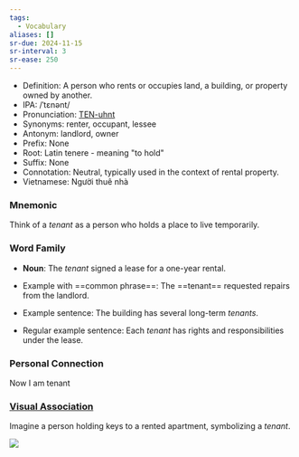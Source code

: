 ```yaml
---
tags:
  - Vocabulary
aliases: []
sr-due: 2024-11-15
sr-interval: 3
sr-ease: 250
---
```


- Definition: A person who rents or occupies land, a building, or property owned by another.
- IPA: /ˈtɛnənt/
- Pronunciation: [TEN-uhnt](https://www.google.com/search?q=how+to+pronounce+tenant)
- Synonyms: renter, occupant, lessee
- Antonym: landlord, owner
- Prefix: None
- Root: Latin tenere - meaning "to hold"
- Suffix: None
- Connotation: Neutral, typically used in the context of rental property.
- Vietnamese: Người thuê nhà

### Mnemonic

Think of a *tenant* as a person who holds a place to live temporarily.

### Word Family

- **Noun**: The *tenant* signed a lease for a one-year rental.
  
- Example with ==common phrase==: The ==tenant== requested repairs from the landlord.
- Example sentence: The building has several long-term *tenants*.
- Regular example sentence: Each *tenant* has rights and responsibilities under the lease.

### Personal Connection

Now I am tenant

### [Visual Association](https://www.google.com/search?tbm=isch&q=tenant)

Imagine a person holding keys to a rented apartment, symbolizing a *tenant*.

![](https://www.investopedia.com/thmb/ERBw8AJoW4rzQ9whzD8S4Umcrd4=/1500x0/filters:no_upscale():max_bytes(150000):strip_icc()/GettyImages-1286401469-e02c82071bd8468395650fc45a82fcaa.jpg)
